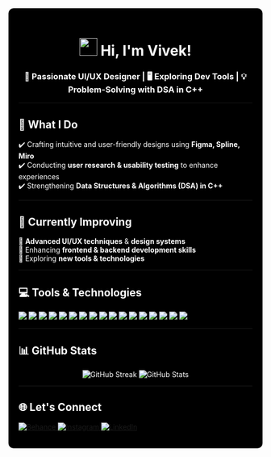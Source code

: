 <div style="background: black; padding: 20px; border-radius: 10px; color: white;">

<h1 align="center">
  <img src="https://media.giphy.com/media/hvRJCLFzcasrR4ia7z/giphy.gif" width="35"> 
  Hi, I'm Vivek!
</h1>

<h3 align="center"> 
🎨 Passionate UI/UX Designer | 🖥️ Exploring Dev Tools | 💡 Problem-Solving with DSA in C++  
</h3>

---

## 🚀 What I Do  

✔️ Crafting intuitive and user-friendly designs using **Figma, Spline, Miro**  
✔️ Conducting **user research & usability testing** to enhance experiences  
✔️ Strengthening **Data Structures & Algorithms (DSA) in C++**  

---

## 🌱 Currently Improving  

🔹 **Advanced UI/UX techniques** & **design systems**  
🔹 Enhancing **frontend & backend development skills**  
🔹 Exploring **new tools & technologies**  

---

## 💻 Tools & Technologies  

<p align="left">
  <img src="https://img.shields.io/badge/C-00599C?style=for-the-badge&logo=c&logoColor=white" />
  <img src="https://img.shields.io/badge/C%2B%2B-00599C?style=for-the-badge&logo=c%2B%2B&logoColor=white" />
  <img src="https://img.shields.io/badge/Python-3776AB?style=for-the-badge&logo=python&logoColor=white" />
  <img src="https://img.shields.io/badge/HTML5-E34F26?style=for-the-badge&logo=html5&logoColor=white" />
  <img src="https://img.shields.io/badge/CSS3-1572B6?style=for-the-badge&logo=css3&logoColor=white" />
  <img src="https://img.shields.io/badge/JavaScript-F7DF1E?style=for-the-badge&logo=javascript&logoColor=black" />
  <img src="https://img.shields.io/badge/React-61DAFB?style=for-the-badge&logo=react&logoColor=black" />
  <img src="https://img.shields.io/badge/Framer-0055FF?style=for-the-badge&logo=framer&logoColor=white" />
  <img src="https://img.shields.io/badge/Tailwind_CSS-38B2AC?style=for-the-badge&logo=tailwind-css&logoColor=white" />
  <img src="https://img.shields.io/badge/Git-F05032?style=for-the-badge&logo=git&logoColor=white" />
  <img src="https://img.shields.io/badge/GitHub-181717?style=for-the-badge&logo=github&logoColor=white" />
  <img src="https://img.shields.io/badge/Figma-F24E1E?style=for-the-badge&logo=figma&logoColor=white" />
  <img src="https://img.shields.io/badge/MySQL-4479A1?style=for-the-badge&logo=mysql&logoColor=white" />
  <img src="https://img.shields.io/badge/Dribbble-EA4C89?style=for-the-badge&logo=dribbble&logoColor=white" />
  <img src="https://img.shields.io/badge/Node.js-339933?style=for-the-badge&logo=nodedotjs&logoColor=white" />
  <img src="https://img.shields.io/badge/Express.js-000000?style=for-the-badge&logo=express&logoColor=white" />
  <img src="https://img.shields.io/badge/MongoDB-47A248?style=for-the-badge&logo=mongodb&logoColor=white" />
</p>




---

## 📊 GitHub Stats  

<p align="center">
  <img src="https://github-readme-streak-stats.herokuapp.com/?user=bvvivek6&theme=tokyonight&hide_border=true&background=00000000" alt="GitHub Streak" />
  <img src="https://github-readme-stats.vercel.app/api?username=bvvivek6&theme=github_dark&show_icons=true&hide_border=true&include_all_commits=true&count_private=true&bg_color=00000000" alt="GitHub Stats" />
</p>




---

## 🌐 Let's Connect  

<p align="left">
  <a href="https://behance.net/VivekBv" target="_blank">
    <img src="https://img.shields.io/badge/Behance-1769ff?logo=behance&logoColor=white" alt="Behance" />
  </a>  
  <a href="https://instagram.com/vivekbv__" target="_blank">
    <img src="https://img.shields.io/badge/Instagram-%23E4405F.svg?logo=Instagram&logoColor=white" alt="Instagram" />
  </a>  
  <a href="https://www.linkedin.com/in/vivekbv2406" target="_blank">
    <img src="https://img.shields.io/badge/LinkedIn-%230077B5.svg?logo=linkedin&logoColor=white" alt="LinkedIn" />
  </a>  
</p>

</div>

